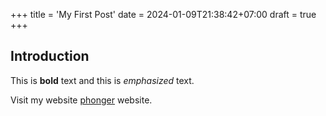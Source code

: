 +++
title = 'My First Post'
date = 2024-01-09T21:38:42+07:00
draft = true
+++

## Introduction

This is **bold** text and this is *emphasized* text.

Visit my website [phonger](https://phonger.github.com) website.
